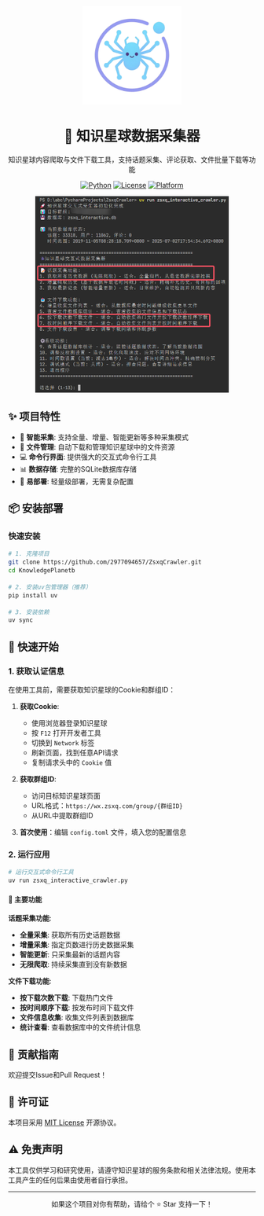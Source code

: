 <div align="center">
  <img src="_Image.png" alt="知识星球数据采集器" width="200">
  <h1>🌟 知识星球数据采集器</h1>
  <p>知识星球内容爬取与文件下载工具，支持话题采集、评论获取、文件批量下载等功能</p>
  
  [![Python](https://img.shields.io/badge/Python-3.8+-blue.svg)](https://www.python.org/downloads/)
  [![License](https://img.shields.io/badge/License-MIT-green.svg)](LICENSE)
  [![Platform](https://img.shields.io/badge/Platform-Windows%20%7C%20Linux%20%7C%20macOS-lightgrey.svg)]()
  
  <img src="QQ20250703-170055.png" alt="项目截图" height="400">
</div>

## ✨ 项目特性



- 🎯 **智能采集**: 支持全量、增量、智能更新等多种采集模式
- 📁 **文件管理**: 自动下载和管理知识星球中的文件资源
- 💻 **命令行界面**: 提供强大的交互式命令行工具
- 📊 **数据存储**: 完整的SQLite数据库存储
- 🔧 **易部署**: 轻量级部署，无需复杂配置

## 📦 安装部署

### 快速安装

```bash
# 1. 克隆项目
git clone https://github.com/2977094657/ZsxqCrawler.git
cd KnowledgePlanetb

# 2. 安装uv包管理器（推荐）
pip install uv

# 3. 安装依赖
uv sync
```

## 🚀 快速开始

### 1. 获取认证信息

在使用工具前，需要获取知识星球的Cookie和群组ID：

1. **获取Cookie**:
   - 使用浏览器登录知识星球
   - 按 `F12` 打开开发者工具
   - 切换到 `Network` 标签
   - 刷新页面，找到任意API请求
   - 复制请求头中的 `Cookie` 值

2. **获取群组ID**:
   - 访问目标知识星球页面
   - URL格式：`https://wx.zsxq.com/group/{群组ID}`
   - 从URL中提取群组ID

3. **首次使用**：编辑 `config.toml` 文件，填入您的配置信息

### 2. 运行应用

```bash
# 运行交互式命令行工具
uv run zsxq_interactive_crawler.py
```

#### 📝 主要功能

**话题采集功能**:
- **全量采集**: 获取所有历史话题数据
- **增量采集**: 指定页数进行历史数据采集
- **智能更新**: 只采集最新的话题内容
- **无限爬取**: 持续采集直到没有新数据

**文件下载功能**:
- **按下载次数下载**: 下载热门文件
- **按时间顺序下载**: 按发布时间下载文件
- **文件信息收集**: 收集文件列表到数据库
- **统计查看**: 查看数据库中的文件统计信息

## 🤝 贡献指南

欢迎提交Issue和Pull Request！

## 📄 许可证

本项目采用 [MIT License](LICENSE) 开源协议。

## ⚠️ 免责声明

本工具仅供学习和研究使用，请遵守知识星球的服务条款和相关法律法规。使用本工具产生的任何后果由使用者自行承担。

---

<div align="center">
  <p>如果这个项目对你有帮助，请给个 ⭐ Star 支持一下！</p>
</div>